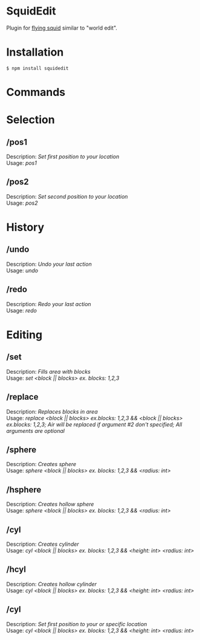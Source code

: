 # SquidEdit
Plugin for [flying squid](https://github.com/PrismarineJS/flying-squid) similar to "world edit".

# Installation

`$ npm install squidedit`

# Commands

# Selection

## /pos1
Description: *Set first position to your location*\
Usage: *pos1*

## /pos2
Description: *Set second position to your location*\
Usage: *pos2*

# History

## /undo
Description: *Undo your last action*\
Usage: *undo*

## /redo
Description: *Redo your last action*\
Usage: *redo*

# Editing

## /set
Description: *Fills area with blocks*\
Usage: *set <block || blocks> ex. blocks: 1,2,3*

## /replace
Description: *Replaces blocks in area*\
Usage: *replace <block || blocks> ex.blocks: 1,2,3 && <block || blocks> ex.blocks: 1,2,3; Air will be replaced if argument #2 don't specified; All arguments are optional*

## /sphere
Description: *Creates sphere*\
Usage: *sphere <block || blocks> ex. blocks: 1,2,3 && <radius: int>*

## /hsphere
Description: *Creates hollow sphere*\
Usage: *sphere <block || blocks> ex. blocks: 1,2,3 && <radius: int>*

## /cyl
Description: *Creates cylinder*\
Usage: *cyl <block || blocks> ex. blocks: 1,2,3 && <height: int> <radius: int>*

## /hcyl
Description: *Creates hollow cylinder*\
Usage: *cyl <block || blocks> ex. blocks: 1,2,3 && <height: int> <radius: int>*

## /cyl
Description: *Set first position to your or specific location*\
Usage: *cyl <block || blocks> ex. blocks: 1,2,3 && <height: int> <radius: int>*